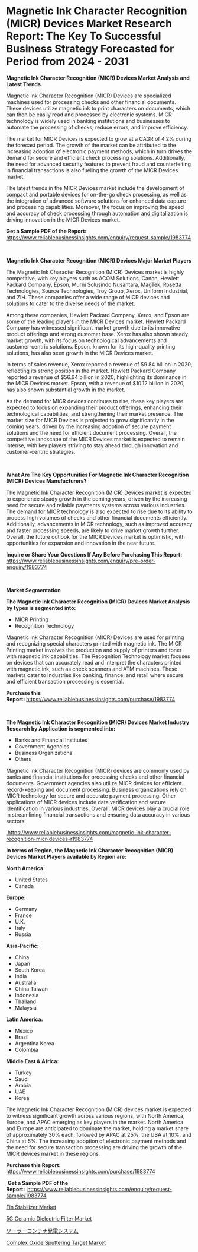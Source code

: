 <p><h1>Magnetic Ink Character Recognition (MICR) Devices Market Research Report: The Key To Successful Business Strategy Forecasted for Period from 2024 - 2031</h1></p><p><strong>Magnetic Ink Character Recognition (MICR) Devices Market Analysis and Latest Trends</strong></p>
<p><p>Magnetic Ink Character Recognition (MICR) Devices are specialized machines used for processing checks and other financial documents. These devices utilize magnetic ink to print characters on documents, which can then be easily read and processed by electronic systems. MICR technology is widely used in banking institutions and businesses to automate the processing of checks, reduce errors, and improve efficiency.</p><p>The market for MICR Devices is expected to grow at a CAGR of 4.2% during the forecast period. The growth of the market can be attributed to the increasing adoption of electronic payment methods, which in turn drives the demand for secure and efficient check processing solutions. Additionally, the need for advanced security features to prevent fraud and counterfeiting in financial transactions is also fueling the growth of the MICR Devices market.</p><p>The latest trends in the MICR Devices market include the development of compact and portable devices for on-the-go check processing, as well as the integration of advanced software solutions for enhanced data capture and processing capabilities. Moreover, the focus on improving the speed and accuracy of check processing through automation and digitalization is driving innovation in the MICR Devices market.</p></p>
<p><strong>Get a Sample PDF of the Report:&nbsp;</strong> <a href="https://www.reliablebusinessinsights.com/enquiry/request-sample/1983774">https://www.reliablebusinessinsights.com/enquiry/request-sample/1983774</a></p>
<p>&nbsp;</p>
<p><strong>Magnetic Ink Character Recognition (MICR) Devices Major Market Players</strong></p>
<p><p>The Magnetic Ink Character Recognition (MICR) Devices market is highly competitive, with key players such as ACOM Solutions, Canon, Hewlett Packard Company, Epson, Murni Solusindo Nusantara, MagTek, Rosetta Technologies, Source Technologies, Troy Group, Xerox, Uniform Industrial, and ZIH. These companies offer a wide range of MICR devices and solutions to cater to the diverse needs of the market.</p><p>Among these companies, Hewlett Packard Company, Xerox, and Epson are some of the leading players in the MICR Devices market. Hewlett Packard Company has witnessed significant market growth due to its innovative product offerings and strong customer base. Xerox has also shown steady market growth, with its focus on technological advancements and customer-centric solutions. Epson, known for its high-quality printing solutions, has also seen growth in the MICR Devices market.</p><p>In terms of sales revenue, Xerox reported a revenue of $9.84 billion in 2020, reflecting its strong position in the market. Hewlett Packard Company reported a revenue of $56.64 billion in 2020, highlighting its dominance in the MICR Devices market. Epson, with a revenue of $10.12 billion in 2020, has also shown substantial growth in the market.</p><p>As the demand for MICR devices continues to rise, these key players are expected to focus on expanding their product offerings, enhancing their technological capabilities, and strengthening their market presence. The market size for MICR Devices is projected to grow significantly in the coming years, driven by the increasing adoption of secure payment solutions and the need for efficient document processing. Overall, the competitive landscape of the MICR Devices market is expected to remain intense, with key players striving to stay ahead through innovation and customer-centric strategies.</p></p>
<p>&nbsp;</p>
<p><strong>What Are The Key Opportunities For Magnetic Ink Character Recognition (MICR) Devices Manufacturers?</strong></p>
<p><p>The Magnetic Ink Character Recognition (MICR) Devices market is expected to experience steady growth in the coming years, driven by the increasing need for secure and reliable payments systems across various industries. The demand for MICR technology is also expected to rise due to its ability to process high volumes of checks and other financial documents efficiently. Additionally, advancements in MICR technology, such as improved accuracy and faster processing speeds, are likely to drive market growth further. Overall, the future outlook for the MICR Devices market is optimistic, with opportunities for expansion and innovation in the near future.</p></p>
<p><strong>Inquire or Share Your Questions If Any Before Purchasing This Report:</strong> <a href="https://www.reliablebusinessinsights.com/enquiry/pre-order-enquiry/1983774">https://www.reliablebusinessinsights.com/enquiry/pre-order-enquiry/1983774</a></p>
<p>&nbsp;</p>
<p><strong>Market Segmentation</strong></p>
<p><strong>The Magnetic Ink Character Recognition (MICR) Devices Market Analysis by types is segmented into:</strong></p>
<p><ul><li>MICR Printing</li><li>Recognition Technology</li></ul></p>
<p><p>Magnetic Ink Character Recognition (MICR) Devices are used for printing and recognizing special characters printed with magnetic ink. The MICR Printing market involves the production and supply of printers and toner with magnetic ink capabilities. The Recognition Technology market focuses on devices that can accurately read and interpret the characters printed with magnetic ink, such as check scanners and ATM machines. These markets cater to industries like banking, finance, and retail where secure and efficient transaction processing is essential.</p></p>
<p><strong>Purchase this Report:&nbsp;</strong><a href="https://www.reliablebusinessinsights.com/purchase/1983774">https://www.reliablebusinessinsights.com/purchase/1983774</a></p>
<p>&nbsp;</p>
<p><strong>The Magnetic Ink Character Recognition (MICR) Devices Market Industry Research by Application is segmented into:</strong></p>
<p><ul><li>Banks and Financial Institutes</li><li>Government Agencies</li><li>Business Organizations</li><li>Others</li></ul></p>
<p><p>Magnetic Ink Character Recognition (MICR) devices are commonly used by banks and financial institutions for processing checks and other financial documents. Government agencies also utilize MICR devices for efficient record-keeping and document processing. Business organizations rely on MICR technology for secure and accurate payment processing. Other applications of MICR devices include data verification and secure identification in various industries. Overall, MICR devices play a crucial role in streamlining financial transactions and ensuring data accuracy in various sectors.</p></p>
<p><a href="https://www.reliablebusinessinsights.com/magnetic-ink-character-recognition-micr-devices-r1983774">&nbsp;https://www.reliablebusinessinsights.com/magnetic-ink-character-recognition-micr-devices-r1983774</a></p>
<p><strong>In terms of Region, the Magnetic Ink Character Recognition (MICR) Devices Market Players available by Region are:</strong></p>
<p>
    <p> <strong> North America: </strong>
        <ul>
            <li>United States</li>
            <li>Canada</li>
        </ul>
        </p> 
    <p> <strong> Europe: </strong>
        <ul>
            <li>Germany</li>
            <li>France</li>
            <li>U.K.</li>
            <li>Italy</li>
            <li>Russia</li>
        </ul>
        </p> 
    <p> <strong> Asia-Pacific: </strong>
        <ul>
            <li>China</li>
            <li>Japan</li>
            <li>South Korea</li>
            <li>India</li>
            <li>Australia</li>
            <li>China Taiwan</li>
            <li>Indonesia</li>
            <li>Thailand</li>
            <li>Malaysia</li>
        </ul>
        </p> 
    <p> <strong> Latin America: </strong>
        <ul>
            <li>Mexico</li>
            <li>Brazil</li>
            <li>Argentina Korea</li>
            <li>Colombia</li>
        </ul>
        </p> 
    <p> <strong> Middle East & Africa: </strong>
        <ul>
            <li>Turkey</li>
            <li>Saudi</li>
            <li>Arabia</li>
            <li>UAE</li>
            <li>Korea</li>
        </ul>
    </p>
    </p>
<p><p>The Magnetic Ink Character Recognition (MICR) devices market is expected to witness significant growth across various regions, with North America, Europe, and APAC emerging as key players in the market. North America and Europe are anticipated to dominate the market, holding a market share of approximately 30% each, followed by APAC at 25%, the USA at 10%, and China at 5%. The increasing adoption of electronic payment methods and the need for secure transaction processing are driving the growth of the MICR devices market in these regions.</p></p>
<p><strong>Purchase this Report: </strong><a href="https://www.reliablebusinessinsights.com/purchase/1983774">https://www.reliablebusinessinsights.com/purchase/1983774</a></p>
<p>&nbsp;<strong>Get a Sample PDF of the Report:&nbsp;&nbsp;</strong><a href="https://www.reliablebusinessinsights.com/enquiry/request-sample/1983774">https://www.reliablebusinessinsights.com/enquiry/request-sample/1983774</a></p>
<p><strong></strong></p>
<p><p><a href="https://github.com/wrwgzwbr35/Market-Research-Report-List-1/blob/main/fin-stabilizer-market.md">Fin Stabilizer Market</a></p><p><a href="https://www.linkedin.com/pulse/exploring-5g-ceramic-dielectric-filter-market-dynamics-c0tge">5G Ceramic Dielectric Filter Market</a></p><p><a href="https://github.com/TysonKub/Market-Research-Report-List-1/blob/main/9117108165137.md">ソーラーコンテナ発電システム</a></p><p><a href="https://www.linkedin.com/pulse/complex-oxide-sputtering-target-market-global-regional-q61rc">Complex Oxide Sputtering Target Market</a></p></p>
